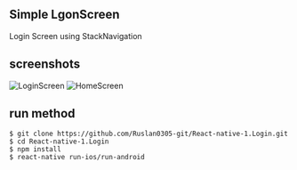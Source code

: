 ## Simple LgonScreen

Login Screen using StackNavigation

## screenshots
![LoginScreen](https://github.com/Ruslan0305-git/React-native-1.Login/master/demo/login.png)
![HomeScreen](https://github.com/Ruslan0305-git/React-native-1.Login/master/demo/home.png)


## run method

```
$ git clone https://github.com/Ruslan0305-git/React-native-1.Login.git
$ cd React-native-1.Login
$ npm install
$ react-native run-ios/run-android
```
